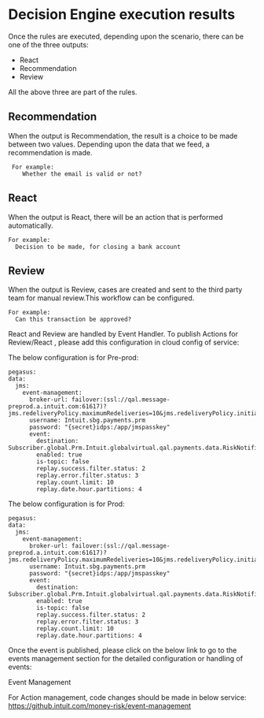 # Decision Engine execution results
Once  the rules are executed, depending upon the scenario, there can be one of the three outputs:

*	React
*	Recommendation
*	Review

All the above three are part of the rules. 

## Recommendation
When the output is Recommendation, the result is a choice to be made between two values. Depending upon the data that we feed, a recommendation is made.

     For example: 
        Whether the email is valid or not?

## React

When the output is React, there will  be an action that is performed automatically.

    For example: 
      Decision to be made, for closing a bank account 
 

## Review

When the output is Review, cases are created and sent to the third party team for manual review.This workflow can be configured.

    For example: 
      Can this transaction be approved?

React and Review are handled by Event Handler. To publish Actions for Review/React , please add this configuration in  cloud config of service:

The below configuration is for Pre-prod:


    pegasus:
    data:
      jms:
        event-management:
          broker-url: failover:(ssl://qal.message-preprod.a.intuit.com:61617)?jms.redeliveryPolicy.maximumRedeliveries=10&jms.redeliveryPolicy.initialRedeliveryDelay=30000&jms.redeliveryPolicy.redeliveryDelay=30000
          username: Intuit.sbg.payments.prm
          password: "{secret}idps:/app/jmspasskey"
          event:
            destination: Subscriber.global.Prm.Intuit.globalvirtual.qal.payments.data.RiskNotification.Virtual
            enabled: true
            is-topic: false
            replay.success.filter.status: 2
            replay.error.filter.status: 3
            replay.count.limit: 10
            replay.date.hour.partitions: 4


  The below configuration is for Prod:

    pegasus:
    data:
      jms:
        event-management:
          broker-url: failover:(ssl://qal.message-preprod.a.intuit.com:61617)?jms.redeliveryPolicy.maximumRedeliveries=10&jms.redeliveryPolicy.initialRedeliveryDelay=30000&jms.redeliveryPolicy.redeliveryDelay=30000
          username: Intuit.sbg.payments.prm
          password: "{secret}idps:/app/jmspasskey"
          event:
            destination: Subscriber.global.Prm.Intuit.globalvirtual.qal.payments.data.RiskNotification.Virtual
            enabled: true
            is-topic: false
            replay.success.filter.status: 2
            replay.error.filter.status: 3
            replay.count.limit: 10
            replay.date.hour.partitions: 4

Once the event is published, please click on the below link to go to the events management section for the detailed configuration or handling of events:

Event Management

For Action management, code changes should be made in below service:
https://github.intuit.com/money-risk/event-management
